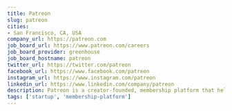 ```yaml
---
title: Patreon
slug: patreon
cities:
- San Francisco, CA, USA
company_url: https://patreon.com
job_board_url: https://www.patreon.com/careers
job_board_provider: greenhouse
job_board_hostname: patreon
twitter_url: https://twitter.com/patreon
facebook_url: https://www.facebook.com/patreon
instagram_url: https://www.instagram.com/patreon
linkedin_url: https://www.linkedin.com/company/patreon
description: Patreon is a creator-founded, membership platform that helps creators transform their careers by building direct relationships with their supporters.
tags: ['startup', 'membership-platform']
---
```

